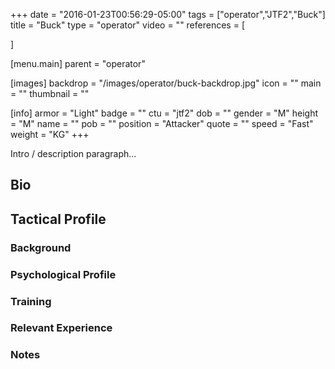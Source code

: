 +++
date = "2016-01-23T00:56:29-05:00"
tags = ["operator","JTF2","Buck"]
title = "Buck"
type = "operator"
video = ""
references = [

]

[menu.main]
  parent = "operator"

[images]
  backdrop = "/images/operator/buck-backdrop.jpg"
  icon = ""
  main = ""
  thumbnail = ""

[info]
  armor = "Light"
  badge = ""
  ctu = "jtf2"
  dob = ""
  gender = "M"
  height = "M"
  name = ""
  pob = ""
  position = "Attacker"
  quote = ""
  speed = "Fast"
  weight = "KG"
+++

Intro / description paragraph...<!--more-->

## Bio

## Tactical Profile

### Background

### Psychological Profile

### Training

### Relevant Experience

### Notes
